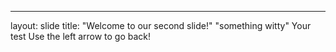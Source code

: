 ---

layout: slide
title: "Welcome to our second slide!"
"something witty"
Your test
Use the left arrow to go back!
